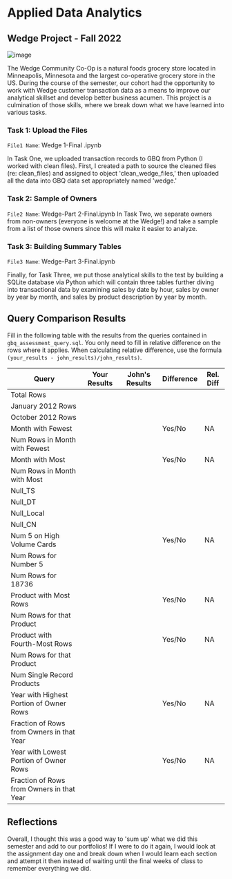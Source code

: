 
# Applied Data Analytics

## Wedge Project - Fall 2022 

![image](https://user-images.githubusercontent.com/112667258/205748782-db5fc70c-2c92-4b1a-af1b-604385459db7.png)


The Wedge Community Co-Op is a natural foods grocery store located in Minneapolis, Minnesota and the largest co-operative grocery store in the US.  During the course of the semester, our cohort had the opportunity to work with Wedge customer transaction data as a means to improve our analytical skillset and develop better business acumen.  This project is a culmination of those skills, where we break down what we have learned into various tasks. 

 
 
### Task 1: Upload the Files 


`File1 Name`: Wedge 1-Final .ipynb

In Task One, we uploaded transaction records to GBQ from Python (I worked with clean files).  First, I created a path to source the cleaned files (re: clean_files) and assigned to object 'clean_wedge_files,' then uploaded all the data into GBQ data set appropriately named 'wedge.' 



### Task 2: Sample of Owners 

`File2 Name`: Wedge-Part 2-Final.ipynb
In Task Two, we separate owners from non-owners (everyone is welcome at the Wedge!) and take a sample from a list of those owners since this will make it easier to analyze. 





	

### Task 3: Building Summary Tables 

`File3 Name`: Wedge-Part 3-Final.ipynb

Finally, for Task Three, we put those analytical skills to the test by building a SQLite database via Python which will contain three tables further diving into transactional data by examining sales by date by hour, sales by owner by year by month, and sales by product description by year by month.



## Query Comparison Results

Fill in the following table with the results from the 
queries contained in `gbq_assessment_query.sql`. You only
need to fill in relative difference on the rows where it applies. 
When calculating relative difference, use the formula 
` (your_results - john_results)/john_results)`. 



|  Query  |  Your Results  |  John's Results | Difference | Rel. Diff | 
|---|---|---|---|---|
| Total Rows  |   |   |   |   |
| January 2012 Rows  |   |   |   |   |
| October 2012 Rows  |   |   |   |   |
| Month with Fewest  |   |   | Yes/No  | NA  |
| Num Rows in Month with Fewest  |   |   |   |   |
| Month with Most  |   |   | Yes/No  | NA  |
| Num Rows in Month with Most  |   |   |   |   |
| Null_TS  |   |   |   |   |
| Null_DT  |   |   |   |   |
| Null_Local  |   |   |   |   |
| Null_CN  |   |   |   |   |
| Num 5 on High Volume Cards  |   |   | Yes/No  | NA  |
|  Num Rows for Number 5 |   |   |   |   |
| Num Rows for 18736  |   |   |   |   |
| Product with Most Rows  |   |   | Yes/No  | NA  |
| Num Rows for that Product  |   |   |   |   |
| Product with Fourth-Most Rows  |   |   | Yes/No  | NA  |
| Num Rows for that Product  |   |   |   |   |
| Num Single Record Products  |   |   |   |   |
| Year with Highest Portion of Owner Rows  |   |   | Yes/No  | NA |
| Fraction of Rows from Owners in that Year  |   |   |   |   |
| Year with Lowest Portion of Owner Rows  |   |   | Yes/No  | NA |
| Fraction of Rows from Owners in that Year  |   |   |   |   |

## Reflections

Overall, I thought this was a good way to 'sum up' what we did this semester and add to our portfolios!  If I were to do it again, I would look at the assignment day one and break down when I would learn each section and attempt it then instead of waiting until the final weeks of class to remember everything we did.  
